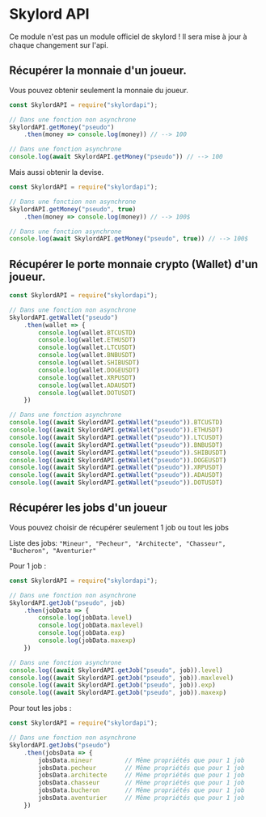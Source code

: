 # Skylord API 

Ce module n'est pas un module officiel de skylord !
Il sera mise à jour à chaque changement sur l'api.


## Récupérer la monnaie d'un joueur. 
Vous pouvez obtenir seulement la monnaie du joueur.
```js
const SkylordAPI = require("skylordapi");

// Dans une fonction non asynchrone
SkylordAPI.getMoney("pseudo")
    .then(money => console.log(money)) // --> 100

// Dans une fonction asynchrone
console.log(await SkylordAPI.getMoney("pseudo")) // --> 100
```
Mais aussi obtenir la devise.
```js
const SkylordAPI = require("skylordapi");

// Dans une fonction non asynchrone
SkylordAPI.getMoney("pseudo", true)
    .then(money => console.log(money)) // --> 100$

// Dans une fonction asynchrone
console.log(await SkylordAPI.getMoney("pseudo", true)) // --> 100$
```

## Récupérer le porte monnaie crypto (Wallet) d'un joueur.

```js
const SkylordAPI = require("skylordapi");

// Dans une fonction non asynchrone
SkylordAPI.getWallet("pseudo")
    .then(wallet => {
        console.log(wallet.BTCUSTD)
        console.log(wallet.ETHUSDT)
        console.log(wallet.LTCUSDT)
        console.log(wallet.BNBUSDT)
        console.log(wallet.SHIBUSDT)
        console.log(wallet.DOGEUSDT)
        console.log(wallet.XRPUSDT)
        console.log(wallet.ADAUSDT)
        console.log(wallet.DOTUSDT)
    })

// Dans une fonction asynchrone
console.log((await SkylordAPI.getWallet("pseudo")).BTCUSTD)
console.log((await SkylordAPI.getWallet("pseudo")).ETHUSDT)
console.log((await SkylordAPI.getWallet("pseudo")).LTCUSDT)
console.log((await SkylordAPI.getWallet("pseudo")).BNBUSDT)
console.log((await SkylordAPI.getWallet("pseudo")).SHIBUSDT)
console.log((await SkylordAPI.getWallet("pseudo")).DOGEUSDT)
console.log((await SkylordAPI.getWallet("pseudo")).XRPUSDT)
console.log((await SkylordAPI.getWallet("pseudo")).ADAUSDT)
console.log((await SkylordAPI.getWallet("pseudo")).DOTUSDT)
```

## Récupérer les jobs d'un joueur 

Vous pouvez choisir de récupérer seulement 1 job ou tout les jobs

Liste des jobs: ``"Mineur", "Pecheur", "Architecte", "Chasseur", "Bucheron", "Aventurier"``

Pour 1 job : 
```js
const SkylordAPI = require("skylordapi");

// Dans une fonction non asynchrone
SkylordAPI.getJob("pseudo", job)
    .then(jobData => {
        console.log(jobData.level)
        console.log(jobData.maxlevel)
        console.log(jobData.exp)
        console.log(jobData.maxexp)
    })

// Dans une fonction asynchrone
console.log((await SkylordAPI.getJob("pseudo", job)).level)
console.log((await SkylordAPI.getJob("pseudo", job)).maxlevel)
console.log((await SkylordAPI.getJob("pseudo", job)).exp)
console.log((await SkylordAPI.getJob("pseudo", job)).maxexp)
```

Pour tout les jobs :

```js
const SkylordAPI = require("skylordapi");

// Dans une fonction non asynchrone
SkylordAPI.getJobs("pseudo")
    .then(jobsData => {
        jobsData.mineur         // Même propriétés que pour 1 job
        jobsData.pecheur        // Même propriétés que pour 1 job
        jobsData.architecte     // Même propriétés que pour 1 job
        jobsData.chasseur       // Même propriétés que pour 1 job
        jobsData.bucheron       // Même propriétés que pour 1 job
        jobsData.aventurier     // Même propriétés que pour 1 job
    })
```
